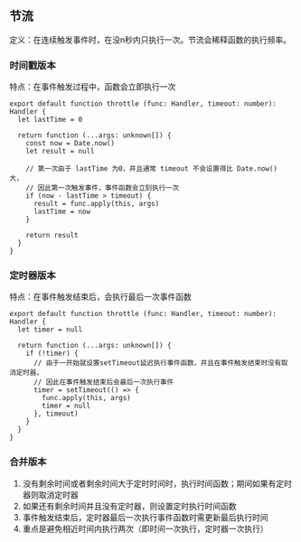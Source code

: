## 节流

定义：在连续触发事件时，在没n秒内只执行一次。节流会稀释函数的执行频率。

### 时间戳版本

特点：在事件触发过程中，函数会立即执行一次

```
export default function throttle (func: Handler, timeout: number): Handler {
  let lastTime = 0

  return function (...args: unknown[]) {
    const now = Date.now()
    let result = null

    // 第一次由于 lastTime 为0，并且通常 timeout 不会设置得比 Date.now() 大，
    // 因此第一次触发事件，事件函数会立刻执行一次
    if (now - lastTime > timeout) {
      result = func.apply(this, args)
      lastTime = now
    }

    return result
  }
}
```

### 定时器版本

特点：在事件触发结束后，会执行最后一次事件函数

```
export default function throttle (func: Handler, timeout: number): Handler {
  let timer = null

  return function (...args: unknown[]) {
    if (!timer) {
      // 由于一开始就设置setTimeout延迟执行事件函数，并且在事件触发结束时没有取消定时器，
      // 因此在事件触发结束后会最后一次执行事件
      timer = setTimeout(() => {
        func.apply(this, args)
        timer = null
      }, timeout)
    }
  }
}
```

### 合并版本

1. 没有剩余时间或者剩余时间大于定时时间时，执行时间函数；期间如果有定时器则取消定时器
2. 如果还有剩余时间并且没有定时器，则设置定时执行时间函数
3. 事件触发结束后，定时器最后一次执行事件函数时需更新最后执行时间
4. 重点是避免相近时间内执行两次（即时间一次执行，定时器一次执行）
